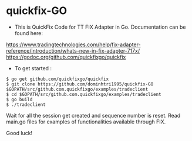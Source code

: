 # quickfix-GO

- This is QuickFix Code for TT FIX Adapter in Go. Documentation can be found here:

https://www.tradingtechnologies.com/help/fix-adapter-reference/introduction/whats-new-in-fix-adapter-717x/
https://godoc.org/github.com/quickfixgo/quickfix

- To get started :
```
$ go get github.com/quickfixgo/quickfix
$ git clone https://github.com/dominhtri1995/quickfix-GO $GOPATH/src/github.com.quickfixgo/examples/tradeclient
$ cd $GOPATH/src/github.com.quickfixgo/examples/tradeclient
$ go build
$ ./tradeclient
```

Wait for all the session get created and sequence number is reset. Read main.go files for examples of functionalities available through FIX. 

Good luck!

